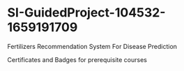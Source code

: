 # SI-GuidedProject-104532-1659191709
Fertilizers Recommendation System For Disease Prediction

Certificates and Badges for prerequisite courses

